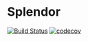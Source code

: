 # Splendor
[![Build Status](https://github.com/gges5110/splender/workflows/Build%20and%20Deploy/badge.svg)](https://github.com/gges5110/splender/actions/workflows/main.yml)
[![codecov](https://codecov.io/gh/gges5110/splender/branch/main/graph/badge.svg?token=LWGTK4C399)](https://codecov.io/gh/gges5110/splender)
